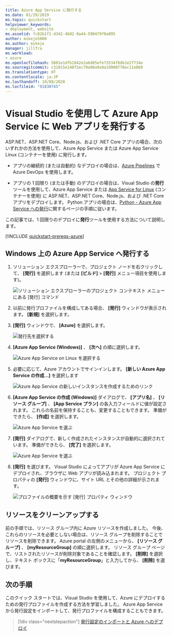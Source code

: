 ```yaml
---
title: Azure App Service に発行する
ms.date: 01/29/2019
ms.topic: quickstart
helpviewer_keywords:
- deployment, website
ms.assetid: fc82b1f1-d342-4b82-9a44-590479f0a895
author: mikejo5000
ms.author: mikejo
manager: jillfra
ms.workload:
- azure
ms.openlocfilehash: 5881e1dfb1842e2a6d85efe73534f8db2e2f734e
ms.sourcegitcommit: c31815e140f2ec79e00a9a9a19900778ec11e860
ms.translationtype: HT
ms.contentlocale: ja-JP
ms.lasthandoff: 10/08/2020
ms.locfileid: "91830745"
---
```

# <a name="publish-a-web-app-to-azure-app-service-using-visual-studio"></a>Visual Studio を使用して Azure App Service に Web アプリを発行する

ASP.NET、ASP.NET Core、Node.js、および .NET Core アプリの場合、次のいずれかの方法を使用して、Azure App Service または Azure App Service Linux (コンテナーを使用) に発行します。

* アプリの継続的 (または自動的) なデプロイの場合は、[Azure Pipelines](/azure/devops/pipelines/get-started-yaml?view=azdevops&preserve-view=true) で Azure DevOps を使用します。

* アプリの 1 回限り (または手動) のデプロイの場合は、Visual Studio の**発行**ツールを使用して、Azure App Service または [App Service for Linux](../deployment/quickstart-deploy-to-linux.md) (コンテナーを使用) に ASP.NET、ASP.NET Core、Node.js、および .NET Core アプリをデプロイします。 Python アプリの場合は、[Python - Azure App Service への発行](../python/publishing-python-web-applications-to-azure-from-visual-studio.md)に関するページの手順に従います。

この記事では、1 回限りのデプロイに**発行**ツールを使用する方法について説明します。

[!INCLUDE [quickstart-prereqs-azure](includes/quickstart-prereqs-azure.md)]

## <a name="publish-to-azure-app-service-on-windows"></a>Windows 上の Azure App Service へ発行する

1. ソリューション エクスプローラーで、プロジェクト ノードを右クリックして、 **[発行]** を選択します (または **[ビルド]**  >  **[発行]** メニュー項目を使用します)。

    ![ソリューション エクスプローラーのプロジェクト コンテキスト メニューにある [発行] コマンド](../deployment/media/quickstart-publish.png "[発行] を選択する")

1. 以前に発行プロファイルを構成してある場合、 **[発行]** ウィンドウが表示されます。 **[新規]** を選択します。

1. **[発行]** ウィンドウで、 **[Azure]** を選択します。

    ![発行先を選択する](../deployment/media/quickstart-publish-azure-new.png)

1. **[Azure App Service (Windows)]** 、 **[次へ]** の順に選択します。

    ![Azure App Service on Linux を選択する](../deployment/media/quickstart-publish-windows-select-azure-service.png)

1. 必要に応じて、Azure アカウントでサインインします。 **[新しい Azure App Service の作成...]** を選択します

    ![Azure App Service の新しいインスタンスを作成するためのリンク](../deployment/media/quickstart-publish-windows-create-new-link.png)

1. **[Azure App Service の作成 (Windows)]** ダイアログで、 **[アプリ名]** 、 **[リソース グループ]** 、 **[App Service プラン]** の各入力フィールドに値が設定されます。 これらの名前を保持することも、変更することもできます。 準備ができたら、 **[作成]** を選択します。

    ![Azure App Service を選ぶ](../deployment/media/quickstart-publish-windows-create-new-dialog.png)

1. **[発行]** ダイアログで、新しく作成されたインスタンスが自動的に選択されています。 準備ができたら、 **[完了]** を選択します。

    ![Azure App Service を選ぶ](../deployment/media/quickstart-publish-windows-select-instance.png)

1. **[発行]** を選びます。 Visual Studio によってアプリが Azure App Service にデプロイされ、ブラウザに Web アプリが読み込まれます。 プロジェクト プロパティの **[発行]** ウィンドウに、サイト URL とその他の詳細が示されます。

    ![プロファイルの概要を示す [発行] プロパティ ウィンドウ](../deployment/media/quickstart-publish-windows-summary-page.png)

## <a name="clean-up-resources"></a>リソースをクリーンアップする

前の手順では、リソース グループ内に Azure リソースを作成しました。 今後、これらのリソースを必要としない場合は、リソース グループを削除することでリソースを削除できます。
Azure portal の左側のメニューから、 **[リソース グループ]** 、 **[myResourceGroup]** の順に選択します。
リソース グループ ページで、リストされたリソースが削除対象であることを確認します。
**[削除]** を選択し、テキスト ボックスに「**myResourceGroup**」と入力してから、 **[削除]** を選びます。

## <a name="next-steps"></a>次の手順

このクイック スタートでは、Visual Studio を使用して、Azure にデプロイするための発行プロファイルを作成する方法を学習しました。 Azure App Service から発行設定をインポートして、発行プロファイルを構成することもできます。

> [!div class="nextstepaction"]
> [発行設定のインポートと Azure へのデプロイ](tutorial-import-publish-settings-azure.md)
